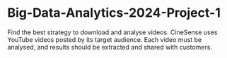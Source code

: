 # Big-Data-Analytics-2024-Project-1
Find the best strategy to download and analyse videos. CineSense uses YouTube videos posted by its target audience. Each video must be analysed, and results should be extracted and shared with customers.
